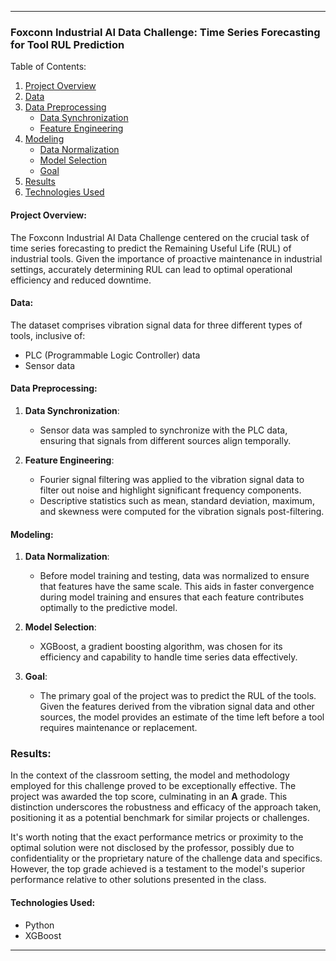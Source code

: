 
---

### Foxconn Industrial AI Data Challenge: Time Series Forecasting for Tool RUL Prediction

Table of Contents:

1. [Project Overview](#project-overview)
2. [Data](#data)
3. [Data Preprocessing](#data-preprocessing)
   - [Data Synchronization](#data-synchronization)
   - [Feature Engineering](#feature-engineering)
4. [Modeling](#modeling)
   - [Data Normalization](#data-normalization)
   - [Model Selection](#model-selection)
   - [Goal](#goal)
5. [Results](#results)
6. [Technologies Used](#technologies-used)
   
#### Project Overview:
The Foxconn Industrial AI Data Challenge centered on the crucial task of time series forecasting to predict the Remaining Useful Life (RUL) of industrial tools. Given the importance of proactive maintenance in industrial settings, accurately determining RUL can lead to optimal operational efficiency and reduced downtime.

#### Data:
The dataset comprises vibration signal data for three different types of tools, inclusive of:
- PLC (Programmable Logic Controller) data
- Sensor data

#### Data Preprocessing:
1. **Data Synchronization**:
   - Sensor data was sampled to synchronize with the PLC data, ensuring that signals from different sources align temporally.

2. **Feature Engineering**:
   - Fourier signal filtering was applied to the vibration signal data to filter out noise and highlight significant frequency components.
   - Descriptive statistics such as mean, standard deviation, maximum, and skewness were computed for the vibration signals post-filtering.

#### Modeling:

1. **Data Normalization**: 
   - Before model training and testing, data was normalized to ensure that features have the same scale. This aids in faster convergence during model training and ensures that each feature contributes optimally to the predictive model.

2. **Model Selection**:
   - XGBoost, a gradient boosting algorithm, was chosen for its efficiency and capability to handle time series data effectively.

3. **Goal**:
   - The primary goal of the project was to predict the RUL of the tools. Given the features derived from the vibration signal data and other sources, the model provides an estimate of the time left before a tool requires maintenance or replacement.



### Results:

In the context of the classroom setting, the model and methodology employed for this challenge proved to be exceptionally effective. The project was awarded the top score, culminating in an **A** grade. This distinction underscores the robustness and efficacy of the approach taken, positioning it as a potential benchmark for similar projects or challenges.

It's worth noting that the exact performance metrics or proximity to the optimal solution were not disclosed by the professor, possibly due to confidentiality or the proprietary nature of the challenge data and specifics. However, the top grade achieved is a testament to the model's superior performance relative to other solutions presented in the class.

#### Technologies Used:
- Python
- XGBoost

---

